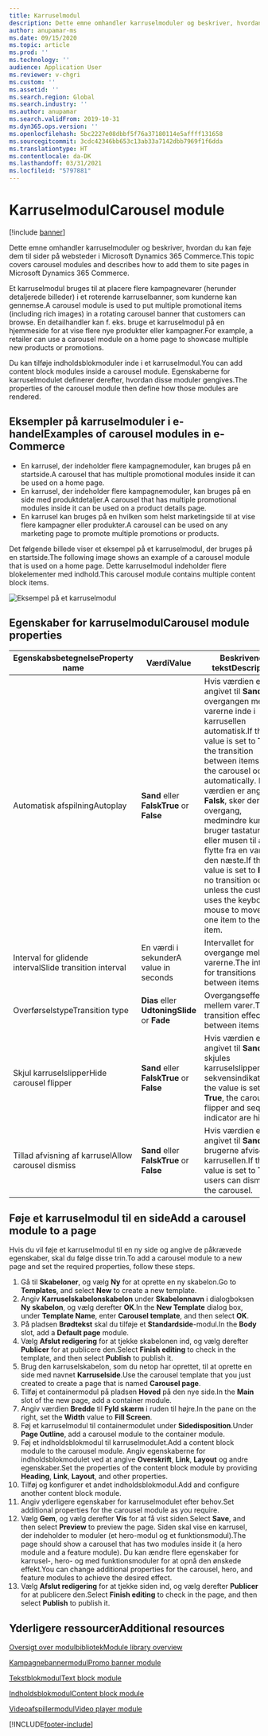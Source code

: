 ```yaml
---
title: Karruselmodul
description: Dette emne omhandler karruselmoduler og beskriver, hvordan du kan føje dem til sider på websteder i Microsoft Dynamics 365 Commerce.
author: anupamar-ms
ms.date: 09/15/2020
ms.topic: article
ms.prod: ''
ms.technology: ''
audience: Application User
ms.reviewer: v-chgri
ms.custom: ''
ms.assetid: ''
ms.search.region: Global
ms.search.industry: ''
ms.author: anupamar
ms.search.validFrom: 2019-10-31
ms.dyn365.ops.version: ''
ms.openlocfilehash: 5bc2227e08dbbf5f76a37180114e5affff131658
ms.sourcegitcommit: 3cdc42346bb653c13ab33a7142dbb7969f1f6dda
ms.translationtype: HT
ms.contentlocale: da-DK
ms.lasthandoff: 03/31/2021
ms.locfileid: "5797881"
---
```

# <a name="carousel-module"></a><span data-ttu-id="08fbc-103">Karruselmodul</span><span class="sxs-lookup"><span data-stu-id="08fbc-103">Carousel module</span></span>

[!include [banner](includes/banner.md)]

<span data-ttu-id="08fbc-104">Dette emne omhandler karruselmoduler og beskriver, hvordan du kan føje dem til sider på websteder i Microsoft Dynamics 365 Commerce.</span><span class="sxs-lookup"><span data-stu-id="08fbc-104">This topic covers carousel modules and describes how to add them to site pages in Microsoft Dynamics 365 Commerce.</span></span>

<span data-ttu-id="08fbc-105">Et karruselmodul bruges til at placere flere kampagnevarer (herunder detaljerede billeder) i et roterende karruselbanner, som kunderne kan gennemse.</span><span class="sxs-lookup"><span data-stu-id="08fbc-105">A carousel module is used to put multiple promotional items (including rich images) in a rotating carousel banner that customers can browse.</span></span> <span data-ttu-id="08fbc-106">En detailhandler kan f. eks. bruge et karruselmodul på en hjemmeside for at vise flere nye produkter eller kampagner.</span><span class="sxs-lookup"><span data-stu-id="08fbc-106">For example, a retailer can use a carousel module on a home page to showcase multiple new products or promotions.</span></span>

<span data-ttu-id="08fbc-107">Du kan tilføje indholdsblokmoduler inde i et karruselmodul.</span><span class="sxs-lookup"><span data-stu-id="08fbc-107">You can add content block modules inside a carousel module.</span></span> <span data-ttu-id="08fbc-108">Egenskaberne for karruselmodulet definerer derefter, hvordan disse moduler gengives.</span><span class="sxs-lookup"><span data-stu-id="08fbc-108">The properties of the carousel module then define how those modules are rendered.</span></span>

## <a name="examples-of-carousel-modules-in-e-commerce"></a><span data-ttu-id="08fbc-109">Eksempler på karruselmoduler i e-handel</span><span class="sxs-lookup"><span data-stu-id="08fbc-109">Examples of carousel modules in e-Commerce</span></span>

- <span data-ttu-id="08fbc-110">En karrusel, der indeholder flere kampagnemoduler, kan bruges på en startside.</span><span class="sxs-lookup"><span data-stu-id="08fbc-110">A carousel that has multiple promotional modules inside it can be used on a home page.</span></span>
- <span data-ttu-id="08fbc-111">En karrusel, der indeholder flere kampagnemoduler, kan bruges på en side med produktdetaljer.</span><span class="sxs-lookup"><span data-stu-id="08fbc-111">A carousel that has multiple promotional modules inside it can be used on a product details page.</span></span>
- <span data-ttu-id="08fbc-112">En karrusel kan bruges på en hvilken som helst marketingside til at vise flere kampagner eller produkter.</span><span class="sxs-lookup"><span data-stu-id="08fbc-112">A carousel can be used on any marketing page to promote multiple promotions or products.</span></span>

<span data-ttu-id="08fbc-113">Det følgende billede viser et eksempel på et karruselmodul, der bruges på en startside.</span><span class="sxs-lookup"><span data-stu-id="08fbc-113">The following image shows an example of a carousel module that is used on a home page.</span></span> <span data-ttu-id="08fbc-114">Dette karruselmodul indeholder flere blokelementer med indhold.</span><span class="sxs-lookup"><span data-stu-id="08fbc-114">This carousel module contains multiple content block items.</span></span>

![Eksempel på et karruselmodul](./media/Hero.PNG)

## <a name="carousel-module-properties"></a><span data-ttu-id="08fbc-116">Egenskaber for karruselmodul</span><span class="sxs-lookup"><span data-stu-id="08fbc-116">Carousel module properties</span></span>

| <span data-ttu-id="08fbc-117">Egenskabsbetegnelse</span><span class="sxs-lookup"><span data-stu-id="08fbc-117">Property name</span></span>             | <span data-ttu-id="08fbc-118">Værdi</span><span class="sxs-lookup"><span data-stu-id="08fbc-118">Value</span></span>                 | <span data-ttu-id="08fbc-119">Beskrivende tekst</span><span class="sxs-lookup"><span data-stu-id="08fbc-119">Description</span></span> |
|---------------------------|-----------------------|-------------|
| <span data-ttu-id="08fbc-120">Automatisk afspilning</span><span class="sxs-lookup"><span data-stu-id="08fbc-120">Autoplay</span></span>                  | <span data-ttu-id="08fbc-121">**Sand** eller **Falsk**</span><span class="sxs-lookup"><span data-stu-id="08fbc-121">**True** or **False**</span></span> | <span data-ttu-id="08fbc-122">Hvis værdien er angivet til **Sand**, sker overgangen mellem varerne inde i karrusellen automatisk.</span><span class="sxs-lookup"><span data-stu-id="08fbc-122">If the value is set to **True**, the transition between items inside the carousel occurs automatically.</span></span> <span data-ttu-id="08fbc-123">Hvis værdien er angivet til **Falsk**, sker der ingen overgang, medmindre kunden bruger tastaturet eller musen til at flytte fra en vare til den næste.</span><span class="sxs-lookup"><span data-stu-id="08fbc-123">If the value is set to **False**, no transition occurs unless the customer uses the keyboard or mouse to move from one item to the next item.</span></span> |
| <span data-ttu-id="08fbc-124">Interval for glidende interval</span><span class="sxs-lookup"><span data-stu-id="08fbc-124">Slide transition interval</span></span> | <span data-ttu-id="08fbc-125">En værdi i sekunder</span><span class="sxs-lookup"><span data-stu-id="08fbc-125">A value in seconds</span></span>    | <span data-ttu-id="08fbc-126">Intervallet for overgange mellem varerne.</span><span class="sxs-lookup"><span data-stu-id="08fbc-126">The interval for transitions between items.</span></span> |
| <span data-ttu-id="08fbc-127">Overførselstype</span><span class="sxs-lookup"><span data-stu-id="08fbc-127">Transition type</span></span>           | <span data-ttu-id="08fbc-128">**Dias** eller **Udtoning**</span><span class="sxs-lookup"><span data-stu-id="08fbc-128">**Slide** or **Fade**</span></span> | <span data-ttu-id="08fbc-129">Overgangseffekten mellem varer.</span><span class="sxs-lookup"><span data-stu-id="08fbc-129">The transition effect between items.</span></span> |
| <span data-ttu-id="08fbc-130">Skjul karruselslipper</span><span class="sxs-lookup"><span data-stu-id="08fbc-130">Hide carousel flipper</span></span>     | <span data-ttu-id="08fbc-131">**Sand** eller **Falsk**</span><span class="sxs-lookup"><span data-stu-id="08fbc-131">**True** or **False**</span></span> | <span data-ttu-id="08fbc-132">Hvis værdien er angivet til **Sand**, skjules karruselslipperen og sekvensindikatoren.</span><span class="sxs-lookup"><span data-stu-id="08fbc-132">If the value is set to **True**, the carousel flipper and sequence indicator are hidden.</span></span> |
| <span data-ttu-id="08fbc-133">Tillad afvisning af karrusel</span><span class="sxs-lookup"><span data-stu-id="08fbc-133">Allow carousel dismiss</span></span>    | <span data-ttu-id="08fbc-134">**Sand** eller **Falsk**</span><span class="sxs-lookup"><span data-stu-id="08fbc-134">**True** or **False**</span></span> | <span data-ttu-id="08fbc-135">Hvis værdien er angivet til **Sand**, kan brugerne afvise karrusellen.</span><span class="sxs-lookup"><span data-stu-id="08fbc-135">If the value is set to **True**, users can dismiss the carousel.</span></span> |

## <a name="add-a-carousel-module-to-a-page"></a><span data-ttu-id="08fbc-136">Føje et karruselmodul til en side</span><span class="sxs-lookup"><span data-stu-id="08fbc-136">Add a carousel module to a page</span></span>

<span data-ttu-id="08fbc-137">Hvis du vil føje et karruselmodul til en ny side og angive de påkrævede egenskaber, skal du følge disse trin.</span><span class="sxs-lookup"><span data-stu-id="08fbc-137">To add a carousel module to a new page and set the required properties, follow these steps.</span></span>

1. <span data-ttu-id="08fbc-138">Gå til **Skabeloner**, og vælg **Ny** for at oprette en ny skabelon.</span><span class="sxs-lookup"><span data-stu-id="08fbc-138">Go to **Templates**, and select **New** to create a new template.</span></span>
1. <span data-ttu-id="08fbc-139">Angiv **Karruselskabelonskabelon** under **Skabelonnavn** i dialogboksen **Ny skabelon**, og vælg derefter **OK**.</span><span class="sxs-lookup"><span data-stu-id="08fbc-139">In the **New Template** dialog box, under **Template Name**, enter **Carousel template**, and then select **OK**.</span></span>
1. <span data-ttu-id="08fbc-140">På pladsen **Brødtekst** skal du tilføje et **Standardside**-modul.</span><span class="sxs-lookup"><span data-stu-id="08fbc-140">In the **Body** slot, add a **Default page** module.</span></span>
1. <span data-ttu-id="08fbc-141">Vælg **Afslut redigering** for at tjekke skabelonen ind, og vælg derefter **Publicer** for at publicere den.</span><span class="sxs-lookup"><span data-stu-id="08fbc-141">Select **Finish editing** to check in the template, and then select **Publish** to publish it.</span></span>  
1. <span data-ttu-id="08fbc-142">Brug den karruselskabelon, som du netop har oprettet, til at oprette en side med navnet **Karruselside**.</span><span class="sxs-lookup"><span data-stu-id="08fbc-142">Use the carousel template that you just created to create a page that is named **Carousel page**.</span></span>
1. <span data-ttu-id="08fbc-143">Tilføj et containermodul på pladsen **Hoved** på den nye side.</span><span class="sxs-lookup"><span data-stu-id="08fbc-143">In the **Main** slot of the new page, add a container module.</span></span> 
1. <span data-ttu-id="08fbc-144">Angiv værdien **Bredde** til **Fyld skærm** i ruden til højre.</span><span class="sxs-lookup"><span data-stu-id="08fbc-144">In the pane on the right, set the **Width** value to **Fill Screen**.</span></span>
1. <span data-ttu-id="08fbc-145">Føj et karruselmodul til containermodulet under **Sidedisposition**.</span><span class="sxs-lookup"><span data-stu-id="08fbc-145">Under **Page Outline**, add a carousel module to the container module.</span></span>
1. <span data-ttu-id="08fbc-146">Føj et indholdsblokmodul til karruselmodulet.</span><span class="sxs-lookup"><span data-stu-id="08fbc-146">Add a content block module to the carousel module.</span></span> <span data-ttu-id="08fbc-147">Angiv egenskaberne for indholdsblokmodulet ved at angive **Overskrift**, **Link**, **Layout** og andre egenskaber.</span><span class="sxs-lookup"><span data-stu-id="08fbc-147">Set the properties of the content block module by providing **Heading**, **Link**, **Layout**, and other properties.</span></span>
1. <span data-ttu-id="08fbc-148">Tilføj og konfigurer et andet indholdsblokmodul.</span><span class="sxs-lookup"><span data-stu-id="08fbc-148">Add and configure another content block module.</span></span>
1. <span data-ttu-id="08fbc-149">Angiv yderligere egenskaber for karruselmodulet efter behov.</span><span class="sxs-lookup"><span data-stu-id="08fbc-149">Set additional properties for the carousel module as you require.</span></span>
1. <span data-ttu-id="08fbc-150">Vælg **Gem**, og vælg derefter **Vis** for at få vist siden.</span><span class="sxs-lookup"><span data-stu-id="08fbc-150">Select **Save**, and then select **Preview** to preview the page.</span></span> <span data-ttu-id="08fbc-151">Siden skal vise en karrusel, der indeholder to moduler (et hero-modul og et funktionsmodul).</span><span class="sxs-lookup"><span data-stu-id="08fbc-151">The page should show a carousel that has two modules inside it (a hero module and a feature module).</span></span> <span data-ttu-id="08fbc-152">Du kan ændre flere egenskaber for karrusel-, hero- og med funktionsmoduler for at opnå den ønskede effekt.</span><span class="sxs-lookup"><span data-stu-id="08fbc-152">You can change additional properties for the carousel, hero, and feature modules to achieve the desired effect.</span></span>
1. <span data-ttu-id="08fbc-153">Vælg **Afslut redigering** for at tjekke siden ind, og vælg derefter **Publicer** for at publicere den.</span><span class="sxs-lookup"><span data-stu-id="08fbc-153">Select **Finish editing** to check in the page, and then select **Publish** to publish it.</span></span>

## <a name="additional-resources"></a><span data-ttu-id="08fbc-154">Yderligere ressourcer</span><span class="sxs-lookup"><span data-stu-id="08fbc-154">Additional resources</span></span>

[<span data-ttu-id="08fbc-155">Oversigt over modulbibliotek</span><span class="sxs-lookup"><span data-stu-id="08fbc-155">Module library overview</span></span>](starter-kit-overview.md)

[<span data-ttu-id="08fbc-156">Kampagnebannermodul</span><span class="sxs-lookup"><span data-stu-id="08fbc-156">Promo banner module</span></span>](add-alert.md)

[<span data-ttu-id="08fbc-157">Tekstblokmodul</span><span class="sxs-lookup"><span data-stu-id="08fbc-157">Text block module</span></span>](add-content-rich-block.md)

[<span data-ttu-id="08fbc-158">Indholdsblokmodul</span><span class="sxs-lookup"><span data-stu-id="08fbc-158">Content block module</span></span>](add-hero-module.md)

[<span data-ttu-id="08fbc-159">Videoafspillermodul</span><span class="sxs-lookup"><span data-stu-id="08fbc-159">Video player module</span></span>](add-video-player.md)


[!INCLUDE[footer-include](../includes/footer-banner.md)]